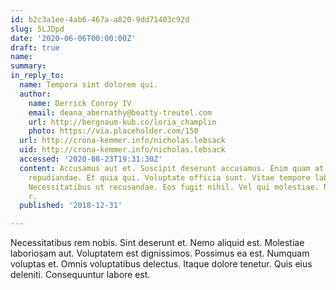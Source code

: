 ```yaml
---
id: b2c3a1ee-4ab6-467a-a820-9dd71403c92d
slug: 5LJDpd
date: '2020-06-06T00:00:00Z'
draft: true
name: 
summary: 
in_reply_to:
  name: Tempora sint dolorem qui.
  author:
    name: Derrick Conroy IV
    email: deana_abernathy@beatty-treutel.com
    url: http://bergnaum-kub.co/loria_champlin
    photo: https://via.placeholder.com/150
  url: http://crona-kemmer.info/nicholas.lebsack
  uid: http://crona-kemmer.info/nicholas.lebsack
  accessed: '2020-08-23T19:31:30Z'
  content: Accusamus aut et. Suscipit deserunt accusamus. Enim quam at. Suscipit provident
    repudiandae. Et quia qui. Voluptate officia sunt. Vitae tempore labore. A et corrupti.
    Necessitatibus ut recusandae. Eos fugit nihil. Vel qui molestiae. Nisi occaecati
    r.
  published: '2018-12-31'

---
```


Necessitatibus rem nobis. Sint deserunt et. Nemo aliquid est. Molestiae laboriosam aut. Voluptatem est dignissimos. Possimus ea est. Numquam voluptas et. Omnis voluptatibus delectus. Itaque dolore tenetur. Quis eius deleniti. Consequuntur labore est.
